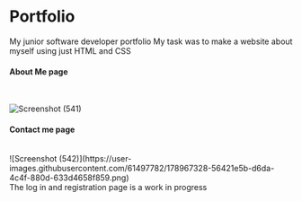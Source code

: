 # Portfolio
My junior software developer portfolio
My task was to make a website about myself using just HTML and CSS
<br>
#### About Me page
<br>

![Screenshot (541)](https://user-images.githubusercontent.com/61497782/178967111-40127669-43ab-44df-8389-3bb49871f184.png)
#### Contact me page
<br>
![Screenshot (542)](https://user-images.githubusercontent.com/61497782/178967328-56421e5b-d6da-4c4f-880d-633d4658f859.png)

<br>
The log in and registration page is  a work in progress
